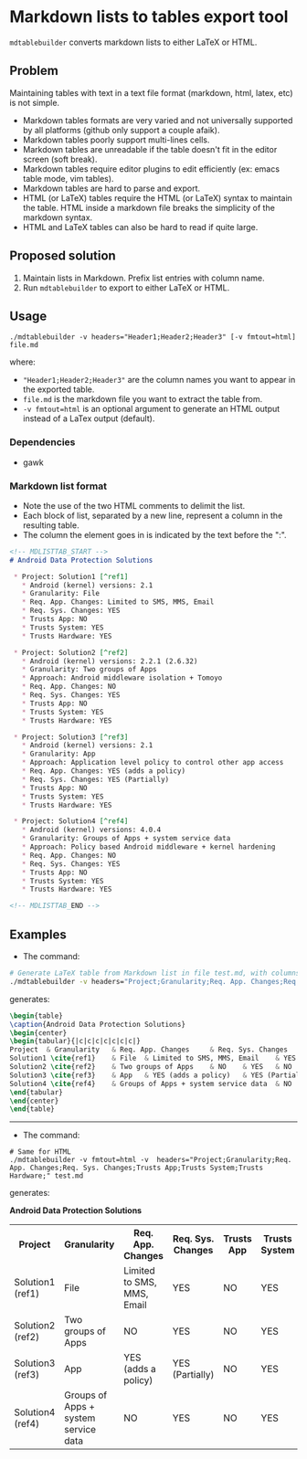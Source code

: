 # Markdown lists to tables export tool

`mdtablebuilder` converts markdown lists to either LaTeX or HTML.

## Problem

Maintaining tables with text in a text file format (markdown, html, latex, etc) is not simple.

* Markdown tables formats are very varied and not universally supported by all platforms (github only support a couple afaik).
* Markdown tables poorly support multi-lines cells.
* Markdown tables are unreadable if the table doesn't fit in the editor screen (soft break).
* Markdown tables require editor plugins to edit efficiently (ex: emacs table mode, vim tables).
* Markdown tables are hard to parse and export.
* HTML (or LaTeX) tables require the HTML (or LaTeX) syntax to maintain the table. HTML inside a markdown file breaks the simplicity of the markdown syntax.
* HTML and LaTeX tables can also be hard to read if quite large.

## Proposed solution

 1. Maintain lists in Markdown. Prefix list entries with column name.
 2. Run `mdtablebuilder` to export to either LaTeX or HTML.

## Usage

```
./mdtablebuilder -v headers="Header1;Header2;Header3" [-v fmtout=html] file.md
```
where:
 * `"Header1;Header2;Header3"` are the column names you want to appear in the exported table.
 * `file.md` is the markdown file you want to extract the table from.
 * `-v fmtout=html` is an optional argument to generate an HTML output instead of a LaTex output (default).

### Dependencies
 * gawk

### Markdown list format

 * Note the use of the two HTML comments to delimit the list.
 * Each block of list, separated by a new line, represent a column in the resulting table.
 * The column the element goes in is indicated by the text before the ":".

```markdown
<!-- MDLISTTAB_START -->
# Android Data Protection Solutions

 * Project: Solution1 [^ref1]
   * Android (kernel) versions: 2.1
   * Granularity: File
   * Req. App. Changes: Limited to SMS, MMS, Email
   * Req. Sys. Changes: YES
   * Trusts App: NO
   * Trusts System: YES
   * Trusts Hardware: YES

 * Project: Solution2 [^ref2]
   * Android (kernel) versions: 2.2.1 (2.6.32)
   * Granularity: Two groups of Apps
   * Approach: Android middleware isolation + Tomoyo
   * Req. App. Changes: NO
   * Req. Sys. Changes: YES
   * Trusts App: NO
   * Trusts System: YES
   * Trusts Hardware: YES

 * Project: Solution3 [^ref3]
   * Android (kernel) versions: 2.1
   * Granularity: App
   * Approach: Application level policy to control other app access
   * Req. App. Changes: YES (adds a policy)
   * Req. Sys. Changes: YES (Partially)
   * Trusts App: NO
   * Trusts System: YES
   * Trusts Hardware: YES

 * Project: Solution4 [^ref4]
   * Android (kernel) versions: 4.0.4
   * Granularity: Groups of Apps + system service data
   * Approach: Policy based Android middleware + kernel hardening
   * Req. App. Changes: NO
   * Req. Sys. Changes: YES
   * Trusts App: NO
   * Trusts System: YES
   * Trusts Hardware: YES

<!-- MDLISTTAB_END -->
```

## Examples

 * The command:
```bash
# Generate LaTeX table from Markdown list in file test.md, with columns "Project;Granularity;Req. App. Changes;Req. Sys. Changes;Trusts App;Trusts System;Trusts Hardware"
./mdtablebuilder -v headers="Project;Granularity;Req. App. Changes;Req. Sys. Changes;Trusts App;Trusts System;Trusts Hardware;" test.md
```

generates: 

```latex
\begin{table}
\caption{Android Data Protection Solutions}
\begin{center}
\begin{tabular}{|c|c|c|c|c|c|c|}
Project	 & Granularity	 & Req. App. Changes	 & Req. Sys. Changes	 & Trusts App	 & Trusts System	 & Trusts Hardware\\
Solution1 \cite{ref1}	 & File	 & Limited to SMS, MMS, Email	 & YES	 & NO	 & YES	 & YES\\
Solution2 \cite{ref2}	 & Two groups of Apps	 & NO	 & YES	 & NO	 & YES	 & YES\\
Solution3 \cite{ref3}	 & App	 & YES (adds a policy)	 & YES (Partially)	 & NO	 & YES	 & YES\\
Solution4 \cite{ref4}	 & Groups of Apps + system service data	 & NO	 & YES	 & NO	 & YES	 & YES\\
\end{tabular}
\end{center}
\end{table}

```
* * *

 * The command:
```
# Same for HTML
./mdtablebuilder -v fmtout=html -v  headers="Project;Granularity;Req. App. Changes;Req. Sys. Changes;Trusts App;Trusts System;Trusts Hardware;" test.md
```

generates: 

<b>Android Data Protection Solutions</b>
<table>
<tr><th>Project</th><th>Granularity</th><th>Req. App. Changes</th><th>Req. Sys. Changes</th><th>Trusts App</th><th>Trusts System</th><th>Trusts Hardware</th></tr>
<tr><td>Solution1 (ref1)</td><td>File</td><td>Limited to SMS, MMS, Email</td><td>YES</td><td>NO</td><td>YES</td><td>YES</td></tr>
<tr><td>Solution2 (ref2)</td><td>Two groups of Apps</td><td>NO</td><td>YES</td><td>NO</td><td>YES</td><td>YES</td></tr>
<tr><td>Solution3 (ref3)</td><td>App</td><td>YES (adds a policy)</td><td>YES (Partially)</td><td>NO</td><td>YES</td><td>YES</td></tr>
<tr><td>Solution4 (ref4)</td><td>Groups of Apps + system service data</td><td>NO</td><td>YES</td><td>NO</td><td>YES</td><td>YES</td></tr>
</table>

